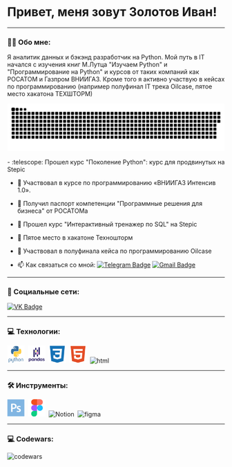# Привет, меня зовут Золотов Иван!

---

### :man_technologist: Обо мне:

Я аналитик данных и бэкэнд разработчик на Python. Мой путь в IT начался с изучения книг М.Лутца "Изучаем Python" и "Программирование на Python" и курсов от таких компаний как РОСАТОМ и Газпром ВНИИГАЗ. Кроме того я активно участвую в кейсах по программированию (например полуфинал IT трека Oilcase, пятое место хакатона ТЕХШТОРМ)
<p align="center">
 <img width="600" src="github-snake.svg" alt="snake"/>
</p>
- :telescope: Прошел курс "Поколение Python": курс для продвинутых на Stepic

- :telescope: Участвовал в курсе по программированию «ВНИИГАЗ Интенсив 1.0».
- :telescope: Получил паспорт компетенции "Программные решения для бизнеса" от РОСАТОМа

- :telescope: Прошел курс "Интерактивный тренажер по SQL" на Stepic

- :seedling: Пятое место в хакатоне Техношторм

- :seedling: Участвовал в полуфинала кейса по программированию Oilcase

- :mailbox: Как связаться со мной: [![Telegram Badge](https://img.shields.io/badge/Telegram-2CA5E0?style=for-the-badge&logo=telegram&logoColor=white)](https://t.me/zo1otoff) [![Gmail Badge](https://img.shields.io/badge/-Gmail-red?style=flat&logo=Gmail&logoColor=white)](mailto:ivan.zolotov.forgame@mail.ru)

---

### 🤝 Социальные сети:

  <div id="badges">
    <a href="https://vk.com/yougoddeamright" target="_blank">
      <img src="https://cdn-icons-png.flaticon.com/512/145/145813.png" width="40" height="40" alt="VK Badge"/>
    </a>
  </div>

---

### 💻 Технологии:

<div>
  <img src="https://raw.githubusercontent.com/devicons/devicon/1119b9f84c0290e0f0b38982099a2bd027a48bf1/icons/python/python-original-wordmark.svg" title="python" alt="python" width="40" height="40"/>&nbsp
  <img src="https://raw.githubusercontent.com/devicons/devicon/1119b9f84c0290e0f0b38982099a2bd027a48bf1/icons/pandas/pandas-original-wordmark.svg" title="pandas" alt="pandas" width="40" height="40"/>&nbsp
  <img src="https://raw.githubusercontent.com/devicons/devicon/1119b9f84c0290e0f0b38982099a2bd027a48bf1/icons/css3/css3-plain.svg" title="css" alt="css" width="40" height="40"/>&nbsp
  <img src="https://raw.githubusercontent.com/devicons/devicon/1119b9f84c0290e0f0b38982099a2bd027a48bf1/icons/html5/html5-plain.svg" title="html" alt="html" width="40" height="40"/>&nbsp
  <img src="https://www.svgrepo.com/show/530439/api-interface.svg" title="html" alt="html" width="40" height="40"/>&nbsp
</div>

---

### 🛠 Инструменты:

<div>
  <img src="https://raw.githubusercontent.com/devicons/devicon/1119b9f84c0290e0f0b38982099a2bd027a48bf1/icons/photoshop/photoshop-plain.svg" title="photoshop" alt="photoshop" width="40" height="40"/>&nbsp;
  <img src="https://raw.githubusercontent.com/devicons/devicon/1119b9f84c0290e0f0b38982099a2bd027a48bf1/icons/figma/figma-original.svg" title="figma" alt="figma" width="40" height="40"/>&nbsp;
  <img src="https://upload.wikimedia.org/wikipedia/commons/e/e9/Notion-logo.svg" title="Notion" alt="Notion" width="40" height="40"/>&nbsp;
  <img src="https://www.svgrepo.com/show/439268/postgresql.svg" title="figma" alt="figma" width="40" height="40"/>&nbsp;
</div>

---

<!-- ### 💻 Пройденные курсы:

| Курсы                                                           | Дата              |
| ----------------------------------------------------------------| :---------------: |
| netology.ru/Старт в программировании                            | 02/2022 - 03/2022 |
| stepik.org/Основы программирования на C. Задачи.                | 02/2022 - 03/2022 |
| netology.ru/Основы верстки сайта                                | 02/2022 - 03/2022 |
| netology.ru/Первые шаги в JavaScript: создаём сайт и приложение | 02/2022 - 03/2022 |
| stepik.org/Веб-разработка для начинающих: HTML и CSS            | 02/2022 - 03/2022 |
| stepik.org/JavaScript для начинающих                            | 01/2023 - 01/2023 |
| stepik.org/Web-технологии: начальный уровень                    | 01/2023 - 01/2023 |
| practicum.yandex/Факультет Веб разработки                       | 05/2022 - xx/2023 |

--- -->

### 💻 Codewars:

![codewars](https://www.codewars.com/users/kap40nka/badges/large)

<!--### ⚙️ GitHub статистика:

<table>
  <tr>
    <td>
      <img align="left" src="http://github-readme-streak-stats.herokuapp.com?user=FilimonovAlexey&theme=dark&background=000000" alt="webDev's Github stats" />
    </td>
    <td>
      <img height="195px" align="right" alt="webDev's Github Languages" src="https://github-readme-stats-sigma-five.vercel.app/api/top-langs/?username=FilimonovAlexey&layout=compact&theme=vision-friendly-dark" />
    </td>
  </tr>
</table>

![Visitor Badge](https://visitor-badge.laobi.icu/badge?page_id=filimonovalexey)
--- -->
